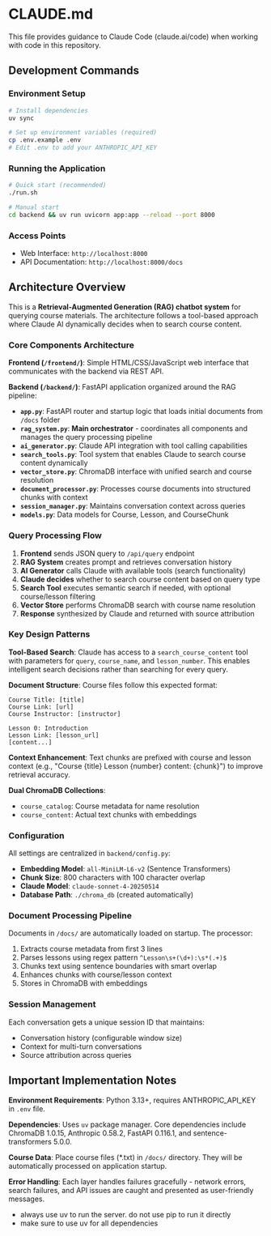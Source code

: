 # CLAUDE.md

This file provides guidance to Claude Code (claude.ai/code) when working with code in this repository.

## Development Commands

### Environment Setup
```bash
# Install dependencies
uv sync

# Set up environment variables (required)
cp .env.example .env
# Edit .env to add your ANTHROPIC_API_KEY
```

### Running the Application
```bash
# Quick start (recommended)
./run.sh

# Manual start
cd backend && uv run uvicorn app:app --reload --port 8000
```

### Access Points
- Web Interface: `http://localhost:8000`
- API Documentation: `http://localhost:8000/docs`

## Architecture Overview

This is a **Retrieval-Augmented Generation (RAG) chatbot system** for querying course materials. The architecture follows a tool-based approach where Claude AI dynamically decides when to search course content.

### Core Components Architecture

**Frontend (`/frontend/`)**: Simple HTML/CSS/JavaScript web interface that communicates with the backend via REST API.

**Backend (`/backend/`)**: FastAPI application organized around the RAG pipeline:

- **`app.py`**: FastAPI router and startup logic that loads initial documents from `/docs` folder
- **`rag_system.py`**: **Main orchestrator** - coordinates all components and manages the query processing pipeline
- **`ai_generator.py`**: Claude API integration with tool calling capabilities
- **`search_tools.py`**: Tool system that enables Claude to search course content dynamically
- **`vector_store.py`**: ChromaDB interface with unified search and course resolution
- **`document_processor.py`**: Processes course documents into structured chunks with context
- **`session_manager.py`**: Maintains conversation context across queries
- **`models.py`**: Data models for Course, Lesson, and CourseChunk

### Query Processing Flow

1. **Frontend** sends JSON query to `/api/query` endpoint
2. **RAG System** creates prompt and retrieves conversation history
3. **AI Generator** calls Claude with available tools (search functionality)
4. **Claude decides** whether to search course content based on query type
5. **Search Tool** executes semantic search if needed, with optional course/lesson filtering
6. **Vector Store** performs ChromaDB search with course name resolution
7. **Response** synthesized by Claude and returned with source attribution

### Key Design Patterns

**Tool-Based Search**: Claude has access to a `search_course_content` tool with parameters for `query`, `course_name`, and `lesson_number`. This enables intelligent search decisions rather than searching for every query.

**Document Structure**: Course files follow this expected format:
```
Course Title: [title]
Course Link: [url]
Course Instructor: [instructor]

Lesson 0: Introduction
Lesson Link: [lesson_url]
[content...]
```

**Context Enhancement**: Text chunks are prefixed with course and lesson context (e.g., "Course {title} Lesson {number} content: {chunk}") to improve retrieval accuracy.

**Dual ChromaDB Collections**:
- `course_catalog`: Course metadata for name resolution
- `course_content`: Actual text chunks with embeddings

### Configuration

All settings are centralized in `backend/config.py`:
- **Embedding Model**: `all-MiniLM-L6-v2` (Sentence Transformers)
- **Chunk Size**: 800 characters with 100 character overlap
- **Claude Model**: `claude-sonnet-4-20250514`
- **Database Path**: `./chroma_db` (created automatically)

### Document Processing Pipeline

Documents in `/docs/` are automatically loaded on startup. The processor:
1. Extracts course metadata from first 3 lines
2. Parses lessons using regex pattern `^Lesson\s+(\d+):\s*(.+)$`
3. Chunks text using sentence boundaries with smart overlap
4. Enhances chunks with course/lesson context
5. Stores in ChromaDB with embeddings

### Session Management

Each conversation gets a unique session ID that maintains:
- Conversation history (configurable window size)
- Context for multi-turn conversations
- Source attribution across queries

## Important Implementation Notes

**Environment Requirements**: Python 3.13+, requires ANTHROPIC_API_KEY in `.env` file.

**Dependencies**: Uses `uv` package manager. Core dependencies include ChromaDB 1.0.15, Anthropic 0.58.2, FastAPI 0.116.1, and sentence-transformers 5.0.0.

**Course Data**: Place course files (*.txt) in `/docs/` directory. They will be automatically processed on application startup.

**Error Handling**: Each layer handles failures gracefully - network errors, search failures, and API issues are caught and presented as user-friendly messages.
- always use uv to run the server.  do not use pip to run it directly
- make sure to use uv for all dependencies